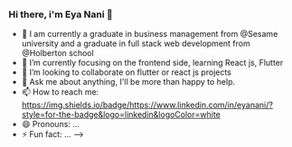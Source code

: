 ### Hi there, i'm Eya Nani 👋
- 🔭 I am currently a graduate in business management from @Sesame university and a graduate in full stack web development from @Holberton school
- 🌱 I’m currently focusing on the frontend side, learning React js, Flutter
- 👯 I’m looking to collaborate on flutter or react js projects
- 💬 Ask me about anything, I'll be more than happy to help.
- 📫 How to reach me: 
https://img.shields.io/badge/https://www.linkedin.com/in/eyanani/?style=for-the-badge&logo=linkedin&logoColor=white
- 😄 Pronouns: ...
- ⚡ Fun fact: ...
-->
